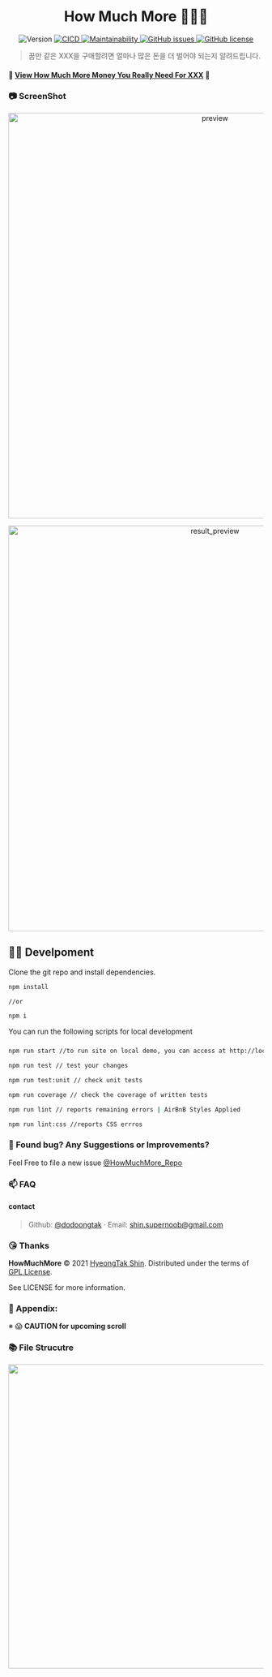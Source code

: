 <h1 align="center">How Much More 🤑🤑🤑</h1>

<p align="center"> 
  <img alt="Version" src="https://img.shields.io/badge/version-0.0.1-blue.svg?cacheSeconds=2592000" />

  <a href="https://github.com/codesoom/HowMuchMore/actions" target="_blank">
    <img 
      alt="CICD" 
      src="https://github.com/codesoom/HowMuchMore/actions/workflows/main.yml/badge.svg" />
  </a>

  <a href="https://github.com/codesoom/HowMuchMore/actions" target="_blank">
    <img 
      alt="Maintainability" 
      src="https://codeclimate.com/github/dodoongtak/HowMuchMore/badges/gpa.svg" />
  </a>

  <a href="https://github.com/CodeSoom/HowMuchMore/issues">
    <img 
      alt="GitHub issues"
      src="https://img.shields.io/github/issues/CodeSoom/HowMuchMore?style=flat-square" 
    />
  </a>
  
  <a href="https://github.com/CodeSoom/HowMuchMore/blob/main/LICENSE">
    <img 
      alt="GitHub license" 
      src="https://img.shields.io/github/license/CodeSoom/HowMuchMore"
    >
  </a>
</p>

> 꿈만 같은 XXX을 구매할려면 얼마나 많은 돈을 더 벌어야 되는지 알려드립니다.

#### 💸 [View How Much More Money You Really Need For XXX](https://howmuchmore.xyz) 💸


### 📷 ScreenShot
<p align="center">
  <img 
    src="https://user-images.githubusercontent.com/77006427/116016951-337cc280-a679-11eb-84ae-fb966174cf41.png"
    width=800
    alt="preview"
  >
</p>
<p align="center">
  <img 
    src="https://user-images.githubusercontent.com/77006427/116016803-b4878a00-a678-11eb-9cca-30e12294990f.png"
    width=800
    alt="result_preview"
  >
</p>


## 👩‍💻 Develpoment

Clone the git repo and install dependencies.

```bash
npm install

//or 

npm i
```
You can run the following scripts for local development
### 
```bash
npm run start //to run site on local demo, you can access at http://localhost:8080/

npm run test // test your changes

npm run test:unit // check unit tests

npm run coverage // check the coverage of written tests

npm run lint // reports remaining errors | AirBnB Styles Applied

npm run lint:css //reports CSS errros

```
### 🤝 Found bug? Any Suggestions or Improvements?
Feel Free to file a new issue [@HowMuchMore_Repo](https://github.com/CodeSoom/HowMuchMore/issues)

### 📫 FAQ
#### contact
> Github: [@dodoongtak](https://github.com/dodoongtak) · Email: shin.supernoob@gmail.com

### 😘 Thanks
**HowMuchMore** © 2021 [HyeongTak Shin](https://github.com/dodoongtak). Distributed under the terms of [GPL License](https://github.com/dodoongtak/HowMuchMore/blob/master/LICENSE).  

See LICENSE for more information.

### 👀 Appendix: 
※ 😱 **CAUTION for upcoming scroll**
### 📚 File Strucutre

<p align="center">
  <img 
    src="https://user-images.githubusercontent.com/77006427/116015397-08dc3b00-a674-11eb-90e6-5cd5facd1ad9.png"
    width=600
  >
</p>